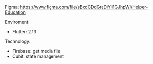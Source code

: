 Figma: https://www.figma.com/file/sBxdCDdGreDiYii1GJhpWI/Helper-Education

Enviroment:

- Flutter: 2.13

Technology:

- Firebase: get media file
- Cubit: state management
